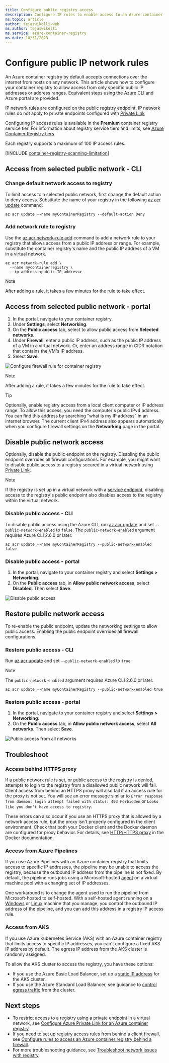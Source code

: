 ```yaml
---
title: Configure public registry access
description: Configure IP rules to enable access to an Azure container registry from selected public IP addresses or address ranges.
ms.topic: article
author: tejaswikolli-web
ms.author: tejaswikolli
ms.service: azure-container-registry
ms.date: 10/31/2023
---
```


# Configure public IP network rules

An Azure container registry by default accepts connections over the internet from hosts on any network. This article shows how to configure your container registry to allow access from only specific public IP addresses or address ranges. Equivalent steps using the Azure CLI and Azure portal are provided.

IP network rules are configured on the public registry endpoint. IP network rules do not apply to private endpoints configured with [Private Link](container-registry-private-link.md)

Configuring IP access rules is available in the **Premium** container registry service tier. For information about registry service tiers and limits, see [Azure Container Registry tiers](container-registry-skus.md).

Each registry supports a maximum of 100 IP access rules.

[!INCLUDE [container-registry-scanning-limitation](../../includes/container-registry-scanning-limitation.md)]

## Access from selected public network - CLI

### Change default network access to registry

To limit access to a selected public network, first change the default action to deny access. Substitute the name of your registry in the following [az acr update][az-acr-update] command:

```azurecli
az acr update --name myContainerRegistry --default-action Deny
```

### Add network rule to registry

Use the [az acr network-rule add][az-acr-network-rule-add] command to add a network rule to your registry that allows access from a public IP address or range. For example, substitute the container registry's name and the public IP address of a VM in a virtual network.

```azurecli
az acr network-rule add \
  --name mycontainerregistry \
  --ip-address <public-IP-address>
```

> [!NOTE]
> After adding a rule, it takes a few minutes for the rule to take effect.

## Access from selected public network - portal

1. In the portal, navigate to your container registry.
1. Under **Settings**, select **Networking**.
1. On the **Public access** tab, select to allow public access from **Selected networks**.
1. Under **Firewall**, enter a public IP address, such as the public IP address of a VM in a virtual network. Or, enter an address range in CIDR notation that contains the VM's IP address.
1. Select **Save**.

![Configure firewall rule for container registry][acr-access-selected-networks]

> [!NOTE]
> After adding a rule, it takes a few minutes for the rule to take effect.

> [!TIP]
> Optionally, enable registry access from a local client computer or IP address range. To allow this access, you need the computer's public IPv4 address. You can find this address by searching "what is my IP address" in an internet browser. The current client IPv4 address also appears automatically when you configure firewall settings on the **Networking** page in the portal.

## Disable public network access

Optionally, disable the public endpoint on the registry. Disabling the public endpoint overrides all firewall configurations. For example, you might want to disable public access to a registry secured in a virtual network using [Private Link](container-registry-private-link.md).

> [!NOTE]
> If the registry is set up in a virtual network with a [service endpoint](container-registry-vnet.md), disabling access to the registry's public endpoint also disables access to the registry within the virtual network.

### Disable public access - CLI

To disable public access using the Azure CLI, run [az acr update][az-acr-update] and set `--public-network-enabled` to `false`. The `public-network-enabled` argument requires Azure CLI 2.6.0 or later. 

```azurecli
az acr update --name myContainerRegistry --public-network-enabled false
```

### Disable public access - portal

1. In the portal, navigate to your container registry and select **Settings > Networking**.
1. On the **Public access** tab, in **Allow public network access**, select **Disabled**. Then select **Save**.

![Disable public access][acr-access-disabled]


## Restore public network access

To re-enable the public endpoint, update the networking settings to allow public access. Enabling the public endpoint overrides all firewall configurations. 

### Restore public access - CLI

Run [az acr update][az-acr-update] and set `--public-network-enabled` to `true`. 

> [!NOTE]
> The `public-network-enabled` argument requires Azure CLI 2.6.0 or later. 

```azurecli
az acr update --name myContainerRegistry --public-network-enabled true
```

### Restore public access - portal

1. In the portal, navigate to your container registry and select **Settings > Networking**.
1. On the **Public access** tab, in **Allow public network access**, select **All networks**. Then select **Save**.

![Public access from all networks][acr-access-all-networks]

## Troubleshoot

### Access behind HTTPS proxy

If a public network rule is set, or public access to the registry is denied, attempts to login to the registry from a disallowed public network will fail. Client access from behind an HTTPS proxy will also fail if an access rule for the proxy is not set. You will see an error message similar to `Error response from daemon: login attempt failed with status: 403 Forbidden` or `Looks like you don't have access to registry`.

These errors can also occur if you use an HTTPS proxy that is allowed by a network access rule, but the proxy isn't properly configured in the client environment. Check that both your Docker client and the Docker daemon are configured for proxy behavior. For details, see [HTTP/HTTPS proxy](https://docs.docker.com/config/daemon/systemd/#httphttps-proxy) in the Docker documentation.

### Access from Azure Pipelines

If you use Azure Pipelines with an Azure container registry that limits access to specific IP addresses, the pipeline may be unable to access the registry, because the outbound IP address from the pipeline is not fixed. By default, the pipeline runs jobs using a Microsoft-hosted [agent](/azure/devops/pipelines/agents/agents) on a virtual machine pool with a changing set of IP addresses.

One workaround is to change the agent used to run the pipeline from Microsoft-hosted to self-hosted. With a self-hosted agent running on a [Windows](/azure/devops/pipelines/agents/v2-windows) or [Linux](/azure/devops/pipelines/agents/v2-linux) machine that you manage, you control the outbound IP address of the pipeline, and you can add this address in a registry IP access rule.

### Access from AKS

If you use Azure Kubernetes Service (AKS) with an Azure container registry that limits access to specific IP addresses, you can't configure a fixed AKS IP address by default. The egress IP address from the AKS cluster is randomly assigned.

To allow the AKS cluster to access the registry, you have these options:

* If you use the Azure Basic Load Balancer, set up a [static IP address](/azure/aks/egress) for the AKS cluster. 
* If you use the Azure Standard Load Balancer, see guidance to [control egress traffic](/azure/aks/limit-egress-traffic) from the cluster.

## Next steps

* To restrict access to a registry using a private endpoint in a virtual network, see [Configure Azure Private Link for an Azure container registry](container-registry-private-link.md).
* If you need to set up registry access rules from behind a client firewall, see [Configure rules to access an Azure container registry behind a firewall](container-registry-firewall-access-rules.md).
* For more troubleshooting guidance, see [Troubleshoot network issues with registry](container-registry-troubleshoot-access.md).

[az-acr-login]: /cli/azure/acr#az_acr_login
[az-acr-network-rule-add]: /cli/azure/acr/network-rule/#az_acr_network_rule_add
[az-acr-network-rule-remove]: /cli/azure/acr/network-rule/#az_acr_network_rule_remove
[az-acr-network-rule-list]: /cli/azure/acr/network-rule/#az_acr_network_rule_list
[az-acr-run]: /cli/azure/acr#az_acr_run
[az-acr-update]: /cli/azure/acr#az_acr_update
[quickstart-portal]: container-registry-get-started-portal.md
[quickstart-cli]: container-registry-get-started-azure-cli.md

[acr-access-selected-networks]: ./media/container-registry-access-selected-networks/acr-access-selected-networks.png
[acr-access-disabled]: ./media/container-registry-access-selected-networks/acr-access-disabled.png
[acr-access-all-networks]: ./media/container-registry-access-selected-networks/acr-access-all-networks.png
